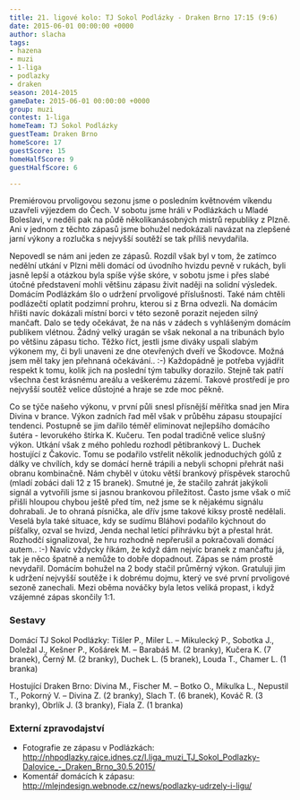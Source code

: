 ```yaml
---
title: 21. ligové kolo: TJ Sokol Podlázky - Draken Brno 17:15 (9:6)
date: 2015-06-01 00:00:00 +0000
author: slacha
tags:
- hazena
- muzi
- 1-liga
- podlazky
- draken
season: 2014-2015
gameDate: 2015-06-01 00:00:00 +0000
group: muzi
contest: 1-liga
homeTeam: TJ Sokol Podlázky
guestTeam: Draken Brno
homeScore: 17
guestScore: 15
homeHalfScore: 9
guestHalfScore: 6

---
```

Premiérovou prvoligovou sezonu jsme o posledním květnovém víkendu uzavřeli výjezdem do Čech. V sobotu jsme hráli v Podlázkách u Mladé Boleslavi, v neděli pak na půdě několikanásobných mistrů republiky z Plzně. Ani v jednom z těchto zápasů jsme bohužel nedokázali navázat na zlepšené jarní výkony a rozlučka s nejvyšší soutěží se tak příliš nevydařila.

Nepovedl se nám ani jeden ze zápasů. Rozdíl však byl v tom, že zatímco nedělní utkání v Plzni měli domácí od úvodního hvizdu pevně v rukách, byli jasně lepší a otázkou byla spíše výše skóre, v sobotu jsme i přes slabé útočné představení mohli většinu zápasu živit naději na solidní výsledek. Domácím Podlázkám šlo o udržení prvoligové příslušnosti. Také nám chtěli podlázečtí oplatit podzimní prohru, kterou si z Brna odvezli. Na domácím hřišti navíc dokázali místní borci v této sezoně porazit nejeden silný mančaft. Dalo se tedy očekávat, že na nás v zádech s vyhlášeným domácím publikem vlétnou. Žádný velký uragán se však nekonal a na tribunách bylo po většinu zápasu ticho. Těžko říct, jestli jsme diváky uspali slabým výkonem my, či byli unaveni ze dne otevřených dveří ve Škodovce. Možná jsem měl taky jen přehnaná očekávání.. :-) Každopádně je potřeba vyjádřit respekt k tomu, kolik jich na poslední tým tabulky dorazilo. Stejně tak patří všechna čest krásnému areálu a veškerému zázemí. Takové prostředí je pro nejvyšší soutěž velice důstojné a hraje se zde moc pěkně.

Co se týče našeho výkonu, v první půli snesl přísnější měřítka snad jen Mira Divina v brance. Výkon zadních řad měl však  v průběhu zápasu stoupající tendenci. Postupně se jim dařilo téměř eliminovat nejlepšího domácího šutéra - levorukého štírka K. Kučeru. Ten podal tradičně velice slušný výkon. Utkání však z mého pohledu rozhodl pětibrankový L. Duchek hostující z Čakovic. Tomu se podařilo vstřelit několik jednoduchých gólů z dálky ve chvílích, kdy se domácí herně trápili a nebyli schopni přehrát naši obranu kombinačně. Nám chyběl v útoku větší brankový příspěvek starochů (mladí zobáci dali 12 z 15 branek). Smutné je, že stačilo zahrát jakýkoli signál a vytvořili jsme si jasnou brankovou příležitost. Často jsme však o míč přišli hloupou chybou ještě před tím, než jsme se k nějakému signálu dohrabali. Je to ohraná písnička, ale dřív jsme takové kiksy prostě nedělali. Veselá byla také situace, kdy se sudímu Bláhovi podařilo kýchnout do píšťalky, ozval se hvizd, Jenda nechal letící přihrávku být a přestal hrát. Rozhodčí signalizoval, že hru rozhodně nepřerušil a pokračovali domácí autem.. :-) Navíc vždycky říkám, že když dám nejvíc branek z mančaftu já, tak  je něco špatně a nemůže to dobře dopadnout. Zápas se nám prostě nevydařil. Domácím bohužel na 2 body stačil průměrný výkon. Gratuluji jim k udržení nejvyšší soutěže i k dobrému dojmu, který ve své první prvoligové sezoně zanechali. Mezi oběma nováčky byla letos veliká propast, i když vzájemné zápas skončily 1:1. 


### Sestavy

Domácí TJ Sokol Podlázky: Tišler P., Miler L. – Mikulecký P., Sobotka J., Doležal J., Kešner P., Košárek M. – Barabáš M. (2 branky), Kučera K. (7 branek), Černý M. (2 branky), Duchek L. (5 branek), Louda T., Chamer L. (1 branka)

Hostující Draken Brno: Divina M., Fischer M. – Botko O., Mikulka L., Nepustil T., Pokorný V. – Divina Z. (2 branky), Slach T. (6 branek), Kováč R. (3 branky), Obrlík J. (3 branky), Fiala Z. (1 branka)

### Externí zpravodajství

* Fotografie ze zápasu v Podlázkách: http://nhpodlazky.rajce.idnes.cz/I.liga_muzi_TJ_Sokol_Podlazky-Dalovice_-_Draken_Brno_30.5.2015/
* Komentář domácích k zápasu: http://mlejndesign.webnode.cz/news/podlazky-udrzely-i-ligu/

